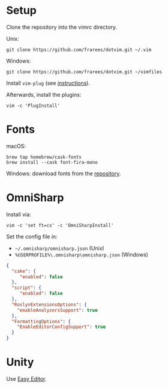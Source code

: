 # Setup

Clone the repository into the vimrc directory.

Unix:

```
git clone https://github.com/frarees/dotvim.git ~/.vim
```

Windows:

```
git clone https://github.com/frarees/dotvim.git ~/vimfiles
```

Install `vim-plug` (see [instructions](https://github.com/junegunn/vim-plug#installation)).

Afterwards, install the plugins:

```
vim -c 'PlugInstall'
```

# Fonts

macOS:

```
brew tap homebrew/cask-fonts
brew install --cask font-fira-mono
```

Windows: download fonts from the [repository](https://github.com/mozilla/Fira).

# OmniSharp

Install via:

```
vim -c 'set ft=cs' -c 'OmniSharpInstall'
```

Set the config file in:

* `~/.omnisharp/omnisharp.json` (Unix)
* `%USERPROFILE%\.omnisharp\omnisharp.json` (Windows)

```json
{
  "cake": {
     "enabled": false
  },
  "script": {
     "enabled": false
  },
  "RoslynExtensionsOptions": {
    "enableAnalyzersSupport": true
  },
  "FormattingOptions": {
    "EnableEditorConfigSupport": true
  }
}
```

# Unity

Use [Easy Editor](https://github.com/frarees/easyeditor).

